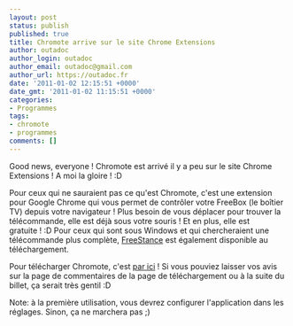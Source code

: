 ```yaml
---
layout: post
status: publish
published: true
title: Chromote arrive sur le site Chrome Extensions
author: outadoc
author_login: outadoc
author_email: outadoc@gmail.com
author_url: https://outadoc.fr
date: '2011-01-02 12:15:51 +0000'
date_gmt: '2011-01-02 11:15:51 +0000'
categories:
- Programmes
tags:
- chromote
- programmes
comments: []
---
```

Good news, everyone ! Chromote est arrivé il y a peu sur le site Chrome Extensions ! A moi la gloire ! :D

Pour ceux qui ne sauraient pas ce qu'est Chromote, c'est une extension pour Google Chrome qui vous permet de contrôler votre FreeBox (le boîtier TV) depuis votre navigateur ! Plus besoin de vous déplacer pour trouver la télécommande, elle est déjà sous votre souris ! Et en plus, elle est gratuite ! :D Pour ceux qui sont sous Windows et qui chercheraient une télécommande plus complète, [FreeStance][1] est également disponible au téléchargement.

Pour télécharger Chromote, c'est [par ici][2] ! Si vous pouviez laisser vos avis sur la page de commentaires de la page de téléchargement ou à la suite du billet, ça serait très gentil :D

Note: à la première utilisation, vous devrez configurer l'application dans les réglages. Sinon, ça ne marchera pas ;)

[1]: https://dev.outadoc.fr/project/freestance-chrome/
[2]: https://chrome.google.com/extensions/detail/cpchednnjdladkifnhcohdhkjpkabmjf?hl=fr